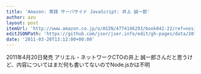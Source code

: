 ```yaml
---
title: 'Amazon: 実践 サーバサイド JavaScript: 井上 誠一郎'
author: azu
layout: post
itemUrl: 'http://www.amazon.co.jp/o/ASIN/4774146293/book042-22/ref=nosim'
editJSONPath: 'https://github.com/jser/jser.info/edit/gh-pages/data/2011/03/index.json'
date: '2011-03-20T13:12:00+00:00'
---
```

2011年4月20日発売
アリエル・ネットワークCTOの井上 誠一郎さんだと思うけど、内容についてはまだ何も書いてないのでNode.jsかは不明
